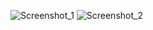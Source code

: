 ![Screenshot_1](https://github.com/AbuThaher99/Calculator-CurserStack/assets/106724736/2c5163d5-853f-4a21-876a-de98a7f6a702)
![Screenshot_2](https://github.com/AbuThaher99/Calculator-CurserStack/assets/106724736/2890e647-99d6-49d0-838e-ea5896f42f69)
